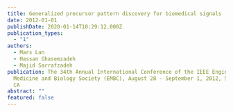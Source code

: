 ```yaml
---
title: Generalized precursor pattern discovery for biomedical signals
date: 2012-01-01
publishDate: 2020-01-14T10:29:12.000Z
publication_types:
  - "1"
authors:
  - Mars Lan
  - Hassan Ghasemzadeh
  - Majid Sarrafzadeh
publication: The 34th Annual International Conference of the IEEE Engineering in
  Medicine and Biology Society (EMBC), August 28 - September 1, 2012, San Diego,
  CA
abstract: ""
featured: false
---
```

